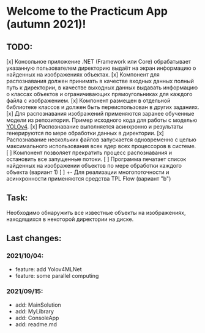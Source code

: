 # Welcome to the Practicum App (autumn 2021)!

## TODO:
[x] Консольное приложение .NET (Framework или Core) обрабатывает указанную пользователем директорию выдаёт на экран информацию о найденных на изображениях объектах. 
[x] Компонент для распознавания должен принимать в качестве входных данных полный путь к директории, в качестве выходных данных выдавать информацию о классах объектов и ограничивающих прямоугольниках для каждого файла с изображением. 
[x] Компонент размещен в отдельной библиотеке классов и должен быть переиспользован в других заданиях.
[x] Для распознавания изображений применяются заранее обученные модели из репозитория. Пример исходного кода для работы с моделью [YOLOv4](https://github.com/BobLd/YOLOv4MLNet). 
[x] Распознавание выполняется асинхронно и результаты генерируются по мере обработки данных в директории.
[x] Распознавание нескольких файлов запускается одновременно с целью максимального использования всех ядер всех процессоров в системе.
[ ] Компонент позволяет прекратить процесс распознавания и остановить все запущенные потоки.
[ ] Программа печатает список найденных на изображении объектов по мере обработки каждого объекта (вариант 1)
[ ] +- Для реализации многопоточности и асинхронности применяются средства TPL Flow (вариант "b")

## Task:
Необходимо обнаружить все известные объекты на изображениях, находящихся в некоторой директории на диске.  

## Last changes:
### 2021/10/04:
* feature: add Yolov4MLNet
* feature: some parallel computing

### 2021/09/15:
* add: MainSolution
* add: MyLibrary
* add: ConsoleApp
* add: readme.md